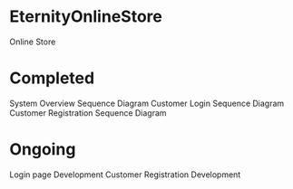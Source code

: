 # EternityOnlineStore
Online Store 

Completed
=========
System Overview Sequence Diagram
Customer Login Sequence Diagram
Customer Registration Sequence Diagram

Ongoing
==========

Login page Development
Customer Registration Development

